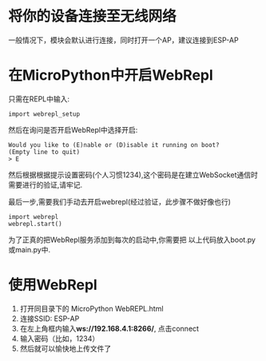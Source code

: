 # 将你的设备连接至无线网络
一般情况下，模块会默认进行连接，同时打开一个AP，建议连接到ESP-AP

# 在MicroPython中开启WebRepl
只需在REPL中输入:
```
import webrepl_setup
```

然后在询问是否开启WebRepl中选择开启:
```
Would you like to (E)nable or (D)isable it running on boot?
(Empty line to quit)
> E
```

然后根据根据提示设置密码(个人习惯1234),这个密码是在建立WebSocket通信时 需要进行的验证,请牢记.

最后一步,需要我们手动去开启webrepl(经过验证，此步骤不做好像也行)

```
import webrepl
webrepl.start()
```

为了正真的把WebRepl服务添加到每次的启动中,你需要把 以上代码放入boot.py或main.py中.

# 使用WebRepl

1. 打开同目录下的 MicroPython WebREPL.html
2. 连接SSID: ESP-AP
3. 在左上角框内输入**ws://192.168.4.1:8266/**, 点击connect
4. 输入密码（比如，1234）
5. 然后就可以愉快地上传文件了
